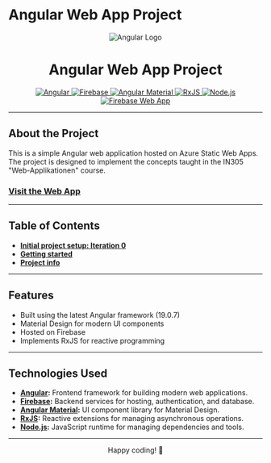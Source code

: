 # Angular Web App Project

<p align="center">
  <img src="https://d585tldpucybw.cloudfront.net/sfimages/default-source/blogs/templates/angulart2-light-1200x303.png?sfvrsn=4af99b70_4" alt="Angular Logo">
</p>

<h1 align="center">Angular Web App Project</h1>

<div align="center">
  <a href="https://angular.io/">
    <img src="https://img.shields.io/badge/Angular-19.0.7-red" alt="Angular">
  </a>
  <a href="https://firebase.google.com/">
    <img src="https://img.shields.io/badge/Firebase-11.1.0-orange" alt="Firebase">
  </a>
  <a href="https://material.angular.io/">
    <img src="https://img.shields.io/badge/Material%20Design-19.0.5-blue" alt="Angular Material">
  </a>
  <a href="https://rxjs.dev/">
    <img src="https://img.shields.io/badge/RxJS-7.8.1-purple" alt="RxJS">
  </a>
  <a href="https://nodejs.org/">
    <img src="https://img.shields.io/badge/Node.js-LTS-green" alt="Node.js">
  </a>
  <a href="https://firebase.google.com/products/app-hosting">
    <img src="https://img.shields.io/badge/Firebase-Web%20App-orange" alt="Firebase Web App">
  </a>
</div>

---

## About the Project

This is a simple Angular web application hosted on Azure Static Web Apps. The project is designed to implement the concepts taught in the IN305 "Web-Applikationen" course.

### **[Visit the Web App](https://angular-blog-app-andres-soria.web.app/)**

---

## Table of Contents

- **[Initial project setup: Iteration 0](readme-pages/SETUP.md)**
- **[Getting started](readme-pages/GET-STARTED.md)**
- **[Project info](readme-pages/PROJECT-INFO.md)**

---

## Features

- Built using the latest Angular framework (19.0.7)
- Material Design for modern UI components
- Hosted on Firebase
- Implements RxJS for reactive programming

---

## Technologies Used

- **[Angular](https://angular.io/):** Frontend framework for building modern web applications.
- **[Firebase](https://firebase.google.com/):** Backend services for hosting, authentication, and database.
- **[Angular Material](https://material.angular.io/):** UI component library for Material Design.
- **[RxJS](https://rxjs.dev/):** Reactive extensions for managing asynchronous operations.
- **[Node.js](https://nodejs.org/):** JavaScript runtime for managing dependencies and tools.

---

<p align="center">Happy coding! 🚀</p>

